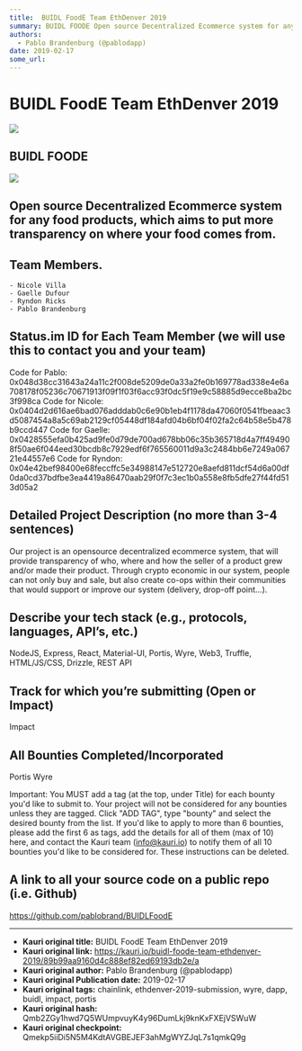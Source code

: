 ```yaml
---
title:  BUIDL FoodE Team EthDenver 2019
summary: BUIDL FOODE Open source Decentralized Ecommerce system for any food products, which aims to put more transparency on where your food comes from. Team Members. Nicole Villa Gaelle Dufour Ryndon Ricks Pablo Brandenburg Status.im ID for Each Team Member (we will use this to contact you and your team) Code for Pablo- 0x048d38cc31643a24a11c2f008de5209de0a33a2fe0b169778ad338e4e6a708178f05236c70671913f09f1f03f6acc93f0dc5f19e9c58885d9ecce8ba2bc3f998ca Code for Nicole- 0x0404d2d616ae6bad076adddab0c6e90b1
authors:
  - Pablo Brandenburg (@pablodapp)
date: 2019-02-17
some_url: 
---
```


#  BUIDL FoodE Team EthDenver 2019

![](https://ipfs.infura.io/ipfs/QmcD1acthe4S8KbGSe69BiUiMBmcwXjsMADR7bnhwN1f6B)



## BUIDL FOODE 
![](https://ipfs.infura.io/ipfs/QmbF9B5L5hxRdudrdcNJAWNbMqd68Jmc8eQ6LNXUnBboqF)

## Open source Decentralized Ecommerce system for any food products, which aims to put more transparency on where your food comes from. 


## Team Members. 
    - Nicole Villa
    - Gaelle Dufour
    - Ryndon Ricks
    - Pablo Brandenburg


## Status.im ID for Each Team Member (we will use this to contact you and your team)
Code for Pablo: 0x048d38cc31643a24a11c2f008de5209de0a33a2fe0b169778ad338e4e6a708178f05236c70671913f09f1f03f6acc93f0dc5f19e9c58885d9ecce8ba2bc3f998ca
Code for Nicole:
0x0404d2d616ae6bad076adddab0c6e90b1eb4f1178da47060f0541fbeaac3d5087454a8a5c69ab2129cf05448df184afd04b6bf04f02fa2c64b58e5b478b9ccd447
Code for Gaelle:
0x0428555efa0b425ad9fe0d79de700ad678bb06c35b365718d4a7ff494908f50ae6f044eed30bcdb8c7929edf6f765560011d9a3c2484bb6e7249a06721e44557e6
Code for Ryndon: 
0x04e42bef98400e68feccffc5e34988147e512720e8aefd811dcf54d6a00df0da0cd37bdfbe3ea4419a86470aab29f0f7c3ec1b0a558e8fb5dfe27f44fd513d05a2

## Detailed Project Description (no more than 3-4 sentences)
Our project is an opensource decentralized ecommerce system, that will provide transparency of who, where and how the seller of a product grew and/or made their product. Through crypto economic in our system, people can not only buy and sale, but also create co-ops within their communities that would support or improve our system (delivery, drop-off point…).  

## Describe your tech stack (e.g., protocols, languages, API’s, etc.)
NodeJS, Express, React, Material-UI, Portis, Wyre, Web3, Truffle, HTML/JS/CSS, Drizzle, REST API

## Track for which you’re submitting (Open or Impact)
Impact

## All Bounties Completed/Incorporated
Portis
Wyre

Important: You MUST add a tag (at the top, under Title) for each bounty you'd like to submit to. Your project will not be considered for any bounties unless they are tagged. Click "ADD TAG", type  "bounty" and select the desired bounty from the list. If you'd like to apply to more than 6 bounties, please add the first 6 as tags, add the details for all of them (max of 10) here, and contact the Kauri team (info@kauri.io) to notify them of all 10 bounties you'd like to be considered for. These instructions can be deleted.

## A link to all your source code on a public repo (i.e. Github)

https://github.com/pablobrand/BUIDLFoodE





---

- **Kauri original title:**  BUIDL FoodE Team EthDenver 2019
- **Kauri original link:** https://kauri.io/buidl-foode-team-ethdenver-2019/89b99aa9160d4c888ef82ed69193db2e/a
- **Kauri original author:** Pablo Brandenburg (@pablodapp)
- **Kauri original Publication date:** 2019-02-17
- **Kauri original tags:** chainlink, ethdenver-2019-submission, wyre, dapp, buidl, impact, portis
- **Kauri original hash:** Qmb2ZGy1hwd7Q5WUmpvuyK4y96DumLkj9knKxFXEjVSWuW
- **Kauri original checkpoint:** Qmekp5iiDi5N5M4KdtAVGBEJEF3ahMgWYZJqL7s1qmkQ9g



